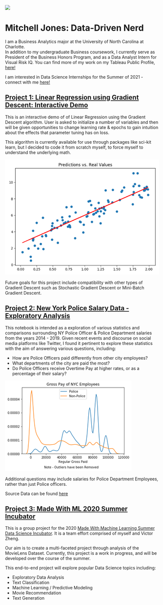 <img src="(/images/linreg-plot-output.png)">

# Mitchell Jones: Data-Driven Nerd
I am a Business Analytics major at the University of North Carolina at Charlotte. <br>
In addition to my undergraduate Business coursework, I currently serve as President of the Business Honors Program, and as a Data Analyst Intern for Visual Risk IQ. 
You can find more of my work on my Tableau Public Profile, [here!](https://public.tableau.com/profile/mitchell.jones#!/?newProfile=&activeTab=0)

I am interested in Data Science Internships for the Summer of 2021 - connect with me [here!](https://www.linkedin.com/in/mitchelljones49/)

## [Project 1: Linear Regression using Gradient Descent: Interactive Demo](https://github.com/mitchell-jones/lin-reg)
This is an interactive demo of of Linear Regression using the Gradient Descent algorithm.
User is asked to initialize a number of variables and then will be given opportunities to change learning rate & epochs to gain intuition about the effects that parameter tuning has on loss.

This algorithm is currently available for use through packages like sci-kit learn, but I decided to code it from scratch myself, to force myself to understand the underlying math.

![](/images/linreg-plot-output.png)

Future goals for this project include compatibility with other types of Gradient Descent such as Stochastic Gradient Descent or Mini-Batch Gradient Descent.


## [Project 2: New York Police Salary Data - Exploratory Analysis](https://github.com/mitchell-jones/ny-police-data)
This notebook is intended as a exploration of various statistics and comparisons surrounding NY Police Officer & Police Department salaries from the years 2014 - 2019. Given recent events and discourse on social media platforms like Twitter, I found it pertinent to explore these statistics with the aim of answering various questions, including:

* How are Police Officers paid differently from other city employees?
* What departments of the city are paid the most?
* Do Police Officers receive Overtime Pay at higher rates, or as a percentage of their salary?

![](/images/gross-pay-police-data.png)

Additional questions may include salaries for Police Department Employees, rather than just Police officers.

Source Data can be found [here](https://data.cityofnewyork.us/City-Government/Citywide-Payroll-Data-Fiscal-Year-/k397-673e)

## [Project 3: Made With ML 2020 Summer Incubator](https://github.com/mitchell-jones/DS-Incubator-2020)
This is a group project for the 2020 [Made With Machine Learning Summer Data Science Incubator](https://madewithml.com/programs/ds-incubator-summer-2020/). It is a team effort comprised of myself and Victor Zheng.

Our aim is to create a multi-faceted project through analysis of the MovieLens Dataset. Currently, this project is a work in progress, and will be developed over the course of the summer. 

This end-to-end project will explore popular Data Science topics including:
* Exploratory Data Analysis
* Text Classification
* Machine Learning / Predictive Modeling
* Movie Recommendation
* Text Generation
